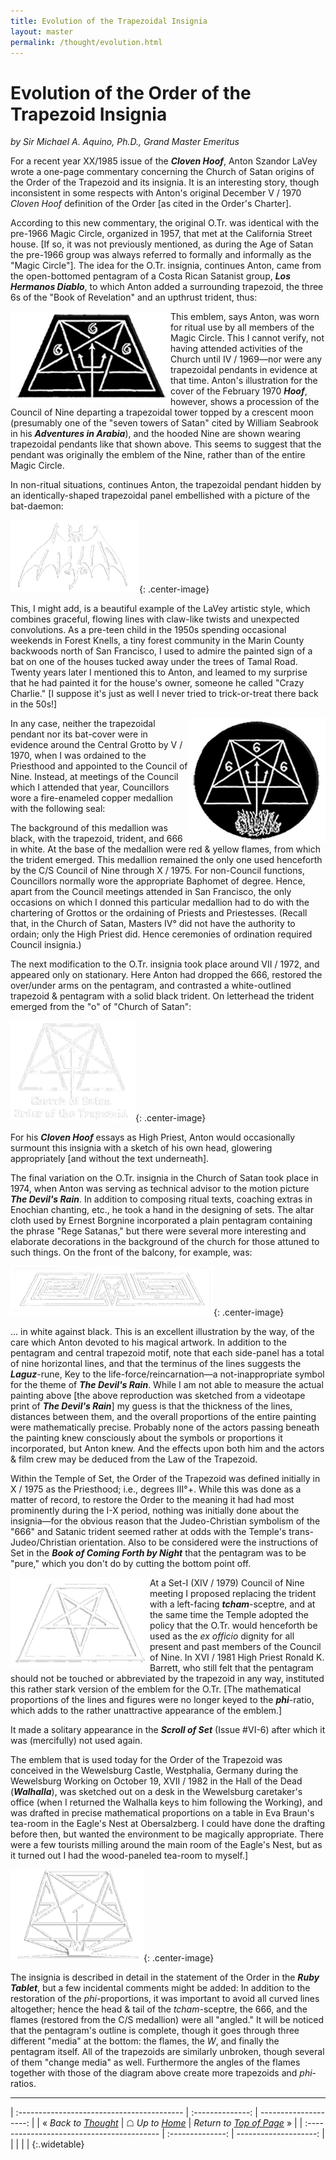 ```yaml
---
title: Evolution of the Trapezoidal Insignia
layout: master
permalink: /thought/evolution.html
---
```

# Evolution of the Order of the Trapezoid Insignia

*by Sir Michael A. Aquino, Ph.D., Grand Master Emeritus*

For a recent year XX/1985 issue of the _**Cloven Hoof**_, Anton Szandor LaVey wrote a one-page commentary concerning the Church of Satan origins of the Order of the Trapezoid and its insignia. It is an interesting story, though inconsistent in some respects with Anton's original December V / 1970 *Cloven Hoof* definition of the Order [as cited in the Order's Charter].

According to this new commentary, the original O.Tr. was identical with the pre-1966 Magic Circle, organized in 1957, that met at the California Street house. [If so, it was not previously mentioned, as during the Age of Satan the pre-1966 group was always referred to formally and informally as the "Magic Circle"]. The idea for the O.Tr. insignia, continues Anton, came from the open-bottomed pentagram of a Costa Rican Satanist group, _**Los Hermanos Diablo**_, to which Anton added a surrounding trapezoid, the three 6s of the "Book of Revelation" and an upthrust trident, thus:

<img style="float: left;" src="/images/evolution/img1.png">

This emblem, says Anton, was worn for ritual use by all members of the Magic Circle. This I cannot verify, not having attended activities of the Church until IV / 1969&mdash;nor were any trapezoidal pendants in evidence at that time. Anton's illustration for the cover of the February 1970 _**Hoof**_, however, shows a procession of the Council of Nine departing a trapezoidal tower topped by a crescent moon (presumably one of the "seven towers of Satan" cited by William Seabrook in his _**Adventures in Arabia**_), and the hooded Nine are shown wearing trapezoidal pendants like that shown above. This seems to suggest that the pendant was originally the emblem of the Nine, rather than of the entire Magic Circle.

In non-ritual situations, continues Anton, the trapezoidal pendant hidden by an identically-shaped trapezoidal panel embellished with a picture of the bat-daemon:

![Second OTr Insignia](../images/evolution/img2-x.png){: .center-image}

This, I might add, is a beautiful example of the LaVey artistic style, which combines graceful, flowing lines with claw-like twists and unexpected convolutions. As a pre-teen child in the 1950s spending occasional weekends in Forest Knells, a tiny forest community in the Marin County backwoods north of San Francisco, I used to admire the painted sign of a bat on one of the houses tucked away under the trees of Tamal Road. Twenty years later I mentioned this to Anton, and leamed to my surprise that he had painted it for the house's owner, someone he called "Crazy Charlie." [I suppose it's just as well I never tried to trick-or-treat there back in the 50s!]

<img style="float: right;" src="/images/evolution/img3.png">

In any case, neither the trapezoidal pendant nor its bat-cover were in evidence around the Central Grotto by V / 1970, when I was ordained to the Priesthood and appointed to the Council of Nine. Instead, at meetings of the Council which I attended that year, Councillors wore a fire-enameled copper medallion with the following seal:


The background of this medallion was black, with the trapezoid, trident, and 666 in white. At the base of the medallion were red & yellow flames, from which the trident emerged. This medallion remained the only one used henceforth by the C/S Council of Nine through X / 1975. For non-Council functions, Councillors normally wore the appropriate Baphomet of degree. Hence, apart from the Council meetings attended in San Francisco, the only occasions on which I donned this particular medallion had to do with the chartering of Grottos or the ordaining of Priests and Priestesses. (Recall that, in the Church of Satan, Masters IV° did not have the authority to ordain; only the High Priest did. Hence ceremonies of ordination required Council insignia.)

The next modification to the O.Tr. insignia took place around VII / 1972, and appeared only on stationary. Here Anton had dropped the 666, restored the over/under arms on the pentagram, and contrasted a white-outlined trapezoid & pentagram with a solid black trident. On letterhead the trident emerged from the "o" of "Church of Satan": 

![Fourth OTr Insignia](../images/evolution/img4-x.png){: .center-image}

For his _**Cloven Hoof**_ essays as High Priest, Anton would occasionally surmount this insignia with a sketch of his own head, glowering appropriately [and without the text underneath].

The final variation on the O.Tr. insignia in the Church of Satan took place in 1974, when Anton was serving as technical advisor to the motion picture _**The Devil's Rain**_. In addition to composing ritual texts, coaching extras in Enochian chanting, etc., he took a hand in the designing of sets. The altar cloth used by Ernest Borgnine incorporated a plain pentagram containing the phrase "Rege Satanas," but there were several more interesting and elaborate decorations in the background of the church for those attuned to such things. On the front of the balcony, for example, was: 

![Fifth OTr Insignia](../images/evolution/img5.png){: .center-image}

... in white against black. This is an excellent illustration by the way, of the care which Anton devoted to his magical artwork. In addition to the pentagram and central trapezoid motif, note that each side-panel has a total of nine horizontal lines, and that the terminus of the lines suggests the _**Laguz**_-rune, Key to the life-force/reincarnation&mdash;a not-inappropriate symbol for the theme of _**The Devil's Rain**_. While I am not able to measure the actual painting above [the above reproduction was sketched from a videotape print of _**The Devil's Rain**_] my guess is that the thickness of the lines, distances between them, and the overall proportions of the entire painting were mathematically precise. Probably none of the actors passing beneath the painting knew consciously about the symbols or proportions it incorporated, but Anton knew. And the effects upon both him and the actors & film crew may be deduced from the Law of the Trapezoid.

Within the Temple of Set, the Order of the Trapezoid was defined initially in X / 1975 as the Priesthood; i.e., degrees III°+. While this was done as a matter of record, to restore the Order to the meaning it had had most prominently during the I-X period, nothing was initially done about the insignia&mdash;for the obvious reason that the Judeo-Christian symbolism of the "666" and Satanic trident seemed rather at odds with the Temple's trans-Judeo/Christian orientation. Also to be considered were the instructions of Set in the _**Book of Coming Forth by Night**_ that the pentagram was to be "pure," which you don't do by cutting the bottom point off.

<img style="float: left;" src="/images/evolution/img6.png">

At a Set-I (XIV / 1979) Council of Nine meeting I proposed replacing the trident with a left-facing _**tcham**_-sceptre, and at the same time the Temple adopted the policy that the O.Tr. would henceforth be used as the *ex officio* dignity for all present and past members of the Council of Nine. In XVI / 1981 High Priest Ronald K. Barrett, who still felt that the pentagram should not be touched or abbreviated by the trapezoid in any way, instituted this rather stark version of the emblem for the O.Tr. [The mathematical proportions of the lines and figures were no longer keyed to the _**phi**_-ratio, which adds to the rather unattractive appearance of the emblem.]


It made a solitary appearance in the _**Scroll of Set**_ (Issue #VI-6) after which it was (mercifully) not used again.

The emblem that is used today for the Order of the Trapezoid was conceived in the Wewelsburg Castle, Westphalia, Germany during the Wewelsburg Working on October 19, XVII / 1982 in the Hall of the Dead (_**Walhalla**_), was sketched out on a desk in the Wewelsburg caretaker's office (when I returned the Walhalla keys to him following the Working), and was drafted in precise mathematical proportions on a table in Eva Braun's tea-room in the Eagle's Nest at Obersalzberg. I could have done the drafting before then, but wanted the environment to be magically appropriate. There were a few tourists milling around the main room of the Eagle's Nest, but as it turned out I had the wood-paneled tea-room to myself.]

![Present OTr Insignia](../images/evolution/img7.png){: .center-image}

The insignia is described in detail in the statement of the Order in the _**Ruby Tablet**_, but a few incidental comments might be added: In addition to the restoration of the *phi*-proportions, it was important to avoid all curved lines altogether; hence the head & tail of the *tcham*-sceptre, the 666, and the flames (restored from the C/S medallion) were all "angled." It will be noticed that the pentagram's outline is complete, though it goes through three different "media" at the bottom: the flames, the *W*, and finally the pentagram itself. All of the trapezoids are similarly unbroken, though several of them "change media" as well. Furthermore the angles of the flames together with those of the diagram above create more trapezoids and *phi*-ratios.

---

| :----------------------------------------- | :--------------: | --------------------: |
| &laquo; *Back to [Thought](/thought.html)* | &#9750; *Up to [Home](/)* | *Return to [Top of Page](#top)* &raquo; |
| :----------------------------------------- | :--------------: | --------------------: |
| | | |
{:.widetable}
